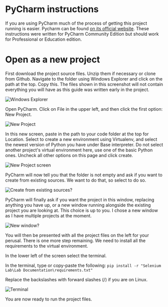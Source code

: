 # PyCharm instructions

If you are using PyCharm much of the process of getting this project running is easier.
Pycharm can be found [on its official website](https://www.jetbrains.com/pycharm/).
These instructions were written for PyCharm Community Edition but should work for Professional or Education edition.

# Open as a new project
First download the project source files. Unzip them if necessary or clone from Github.
Navigate to the folder using Windows Explorer and click on the path at the top. Copy this.
The files shown in this screenshot will not contain everything you will have as this guide was written early in the project.

![Windows Explorer](https://i.imgur.com/cWpntrk.png)

Open PyCharm. Click on File in the upper left, and then click the first option: New Project.

![New Project](https://i.imgur.com/pyMpAZY.png)

In this new screen, paste in the path to your code folder at the top for Location. 
Select to create a new environment using Virtualenv, and select the newest version of Python you have under Base interpreter.
Do not select another project's virtual environment here, use one of the basic Python ones.
Uncheck all other options on this page and click create.

![New Project screen](https://i.imgur.com/TvunFbN.png)

PyCharm will now tell you that the folder is not empty and ask if you want to create from existing sources. 
We want to do that, so select to do so.

![Create from existing sources?](https://i.imgur.com/yY14aK3.png)

PyCharm will finally ask if you want the project in this window, replacing anything you have up, or a new window running alongside the existing project you are looking at.
This choice is up to you. I chose a new window as I have multiple projects at the moment.

![New window?](https://i.imgur.com/l38I98J.png)

You will then be presented with all the project files on the left for your perusal. 
There is one more step remaining. 
We need to install all the requirements to the virtual environment.

In the lower left of the screen select the terminal.

In the terminal, type or copy-paste the following:
`pip install -r "Selenium Lab\Lab Documentation\requirements.txt"`

Replace the backslashes with forward slashes (/) if you are on Linux.

![Terminal](https://i.imgur.com/DVOqkaX.png)

You are now ready to run the project files.
